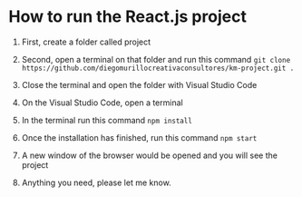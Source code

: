 # How to run the React.js project

1. First, create a folder called project
2. Second, open a terminal on that folder and run this command
`git clone https://github.com/diegomurillocreativaconsultores/km-project.git .`

3. Close the terminal and open the folder with Visual Studio Code
4. On the Visual Studio Code, open a terminal
5. In the terminal run this command
`npm install`

6. Once the installation has finished, run this command
`npm start`

7. A new window of the browser would be opened and you will see the project
8. Anything you need, please let me know.
